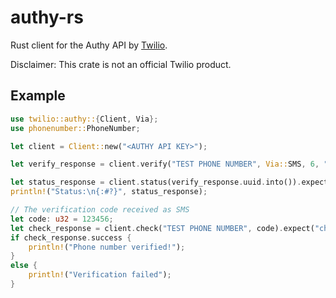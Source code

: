 # authy-rs

Rust client for the Authy API by [Twilio](https://www.twilio.com). 

Disclaimer: This crate is not an official Twilio product.

## Example

```rust
use twilio::authy::{Client, Via};
use phonenumber::PhoneNumber;

let client = Client::new("<AUTHY API KEY>");

let verify_response = client.verify("TEST PHONE NUMBER", Via::SMS, 6, "en").expect("verify failed");

let status_response = client.status(verify_response.uuid.into()).expect("status failed");
println!("Status:\n{:#?}", status_response);

// The verification code received as SMS
let code: u32 = 123456;
let check_response = client.check("TEST PHONE NUMBER", code).expect("check failed");
if check_response.success {
	println!("Phone number verified!");
}
else {
	println!("Verification failed");
}
```
